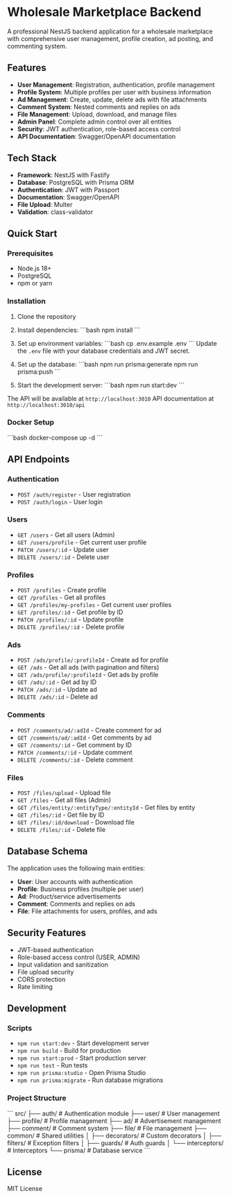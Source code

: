# Wholesale Marketplace Backend

A professional NestJS backend application for a wholesale marketplace with comprehensive user management, profile creation, ad posting, and commenting system.

## Features

- **User Management**: Registration, authentication, profile management
- **Profile System**: Multiple profiles per user with business information
- **Ad Management**: Create, update, delete ads with file attachments
- **Comment System**: Nested comments and replies on ads
- **File Management**: Upload, download, and manage files
- **Admin Panel**: Complete admin control over all entities
- **Security**: JWT authentication, role-based access control
- **API Documentation**: Swagger/OpenAPI documentation

## Tech Stack

- **Framework**: NestJS with Fastify
- **Database**: PostgreSQL with Prisma ORM
- **Authentication**: JWT with Passport
- **Documentation**: Swagger/OpenAPI
- **File Upload**: Multer
- **Validation**: class-validator

## Quick Start

### Prerequisites

- Node.js 18+
- PostgreSQL
- npm or yarn

### Installation

1. Clone the repository
2. Install dependencies:
   \`\`\`bash
   npm install
   \`\`\`

3. Set up environment variables:
   \`\`\`bash
   cp .env.example .env
   \`\`\`
   Update the `.env` file with your database credentials and JWT secret.

4. Set up the database:
   \`\`\`bash
   npm run prisma:generate
   npm run prisma:push
   \`\`\`

5. Start the development server:
   \`\`\`bash
   npm run start:dev
   \`\`\`

The API will be available at `http://localhost:3010`
API documentation at `http://localhost:3010/api`

### Docker Setup

\`\`\`bash
docker-compose up -d
\`\`\`

## API Endpoints

### Authentication
- `POST /auth/register` - User registration
- `POST /auth/login` - User login

### Users
- `GET /users` - Get all users (Admin)
- `GET /users/profile` - Get current user profile
- `PATCH /users/:id` - Update user
- `DELETE /users/:id` - Delete user

### Profiles
- `POST /profiles` - Create profile
- `GET /profiles` - Get all profiles
- `GET /profiles/my-profiles` - Get current user profiles
- `GET /profiles/:id` - Get profile by ID
- `PATCH /profiles/:id` - Update profile
- `DELETE /profiles/:id` - Delete profile

### Ads
- `POST /ads/profile/:profileId` - Create ad for profile
- `GET /ads` - Get all ads (with pagination and filters)
- `GET /ads/profile/:profileId` - Get ads by profile
- `GET /ads/:id` - Get ad by ID
- `PATCH /ads/:id` - Update ad
- `DELETE /ads/:id` - Delete ad

### Comments
- `POST /comments/ad/:adId` - Create comment for ad
- `GET /comments/ad/:adId` - Get comments by ad
- `GET /comments/:id` - Get comment by ID
- `PATCH /comments/:id` - Update comment
- `DELETE /comments/:id` - Delete comment

### Files
- `POST /files/upload` - Upload file
- `GET /files` - Get all files (Admin)
- `GET /files/entity/:entityType/:entityId` - Get files by entity
- `GET /files/:id` - Get file by ID
- `GET /files/:id/download` - Download file
- `DELETE /files/:id` - Delete file

## Database Schema

The application uses the following main entities:

- **User**: User accounts with authentication
- **Profile**: Business profiles (multiple per user)
- **Ad**: Product/service advertisements
- **Comment**: Comments and replies on ads
- **File**: File attachments for users, profiles, and ads

## Security Features

- JWT-based authentication
- Role-based access control (USER, ADMIN)
- Input validation and sanitization
- File upload security
- CORS protection
- Rate limiting

## Development

### Scripts

- `npm run start:dev` - Start development server
- `npm run build` - Build for production
- `npm run start:prod` - Start production server
- `npm run test` - Run tests
- `npm run prisma:studio` - Open Prisma Studio
- `npm run prisma:migrate` - Run database migrations

### Project Structure

\`\`\`
src/
├── auth/           # Authentication module
├── user/           # User management
├── profile/        # Profile management
├── ad/             # Advertisement management
├── comment/        # Comment system
├── file/           # File management
├── common/         # Shared utilities
│   ├── decorators/ # Custom decorators
│   ├── filters/    # Exception filters
│   ├── guards/     # Auth guards
│   └── interceptors/ # Interceptors
└── prisma/         # Database service
\`\`\`

## License

MIT License
